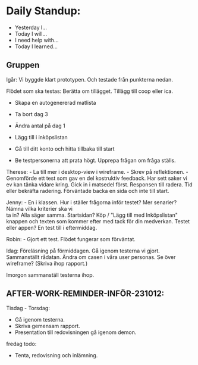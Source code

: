 # Daily Standup:
- Yesterday I...
- Today I will...
- I need help with...
- Today I learned...

## Gruppen
Igår: Vi byggde klart prototypen. Och testade från punkterna nedan.

Flödet som ska testas:
Berätta om tillägget. Tillägg till coop eller ica. 
- Skapa en autogenererad matlista
- Ta bort dag 3
- Ändra antal på dag 1 
- Lägg till i inköpslistan
- Gå till ditt konto och hitta tillbaka till start

- Be testpersonerna att prata högt. Upprepa frågan om fråga ställs. 

Therese: - La till mer i desktop-view i wireframe. 
         - Skrev på reflektionen.
         - Genomförde ett test som gav en del kostruktiv feedback. Har sett saker vi ev kan tänka vidare kring. Gick in i matsedel först. Responsen till radera. Tid eller bekräfta radering. Förväntade backa en sida och inte till start.   

Jenny: - En i klassen. Hur i ställer frågorna inför testet? Mer senarier? Nämna vilka kriterier ska vi  
        ta in? Alla säger samma. Startsidan? Köp / "Lägg till med Inköpslistan" knappen och texten som kommer efter med tack för din medverkan. Testet eller appen?  En test till i eftermiddag. 

Robin: - Gjort ett test. Flödet fungerar som förväntat.  

Idag: 
Föreläsning på förmiddagen. 
Gå igenom testerna vi gjort. Sammanställt rådatan. 
Ändra om casen i våra user personas.
Se över wireframe? 
(Skriva ihop rapport.)

Imorgon sammanställ testerna ihop. 


## AFTER-WORK-REMINDER-INFÖR-231012:

Tisdag - Torsdag: 
* Gå igenom testerna. 
* Skriva gemensam rapport.
* Presentation till redovisningen gå igenom demon.

fredag todo:
* Tenta, redovisning och inlämning. 

